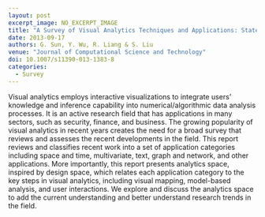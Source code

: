```yaml
---
layout: post
excerpt_image: NO_EXCERPT_IMAGE
title: "A Survey of Visual Analytics Techniques and Applications: State-of-the-Art Research and Future Challenges"
date: 2013-09-17
authors: G. Sun, Y. Wu, R. Liang & S. Liu
venue: "Journal of Computational Science and Technology"
doi: 10.1007/s11390-013-1383-8
categories:
  - Survey
---
```

Visual analytics employs interactive visualizations to integrate users’ knowledge and inference capability into numerical/algorithmic data analysis processes. It is an active research field that has applications in many sectors, such as security, finance, and business. The growing popularity of visual analytics in recent years creates the need for a broad survey that reviews and assesses the recent developments in the field. This report reviews and classifies recent work into a set of application categories including space and time, multivariate, text, graph and network, and other applications. More importantly, this report presents analytics space, inspired by design space, which relates each application category to the key steps in visual analytics, including visual mapping, model-based analysis, and user interactions. We explore and discuss the analytics space to add the current understanding and better understand research trends in the field.
